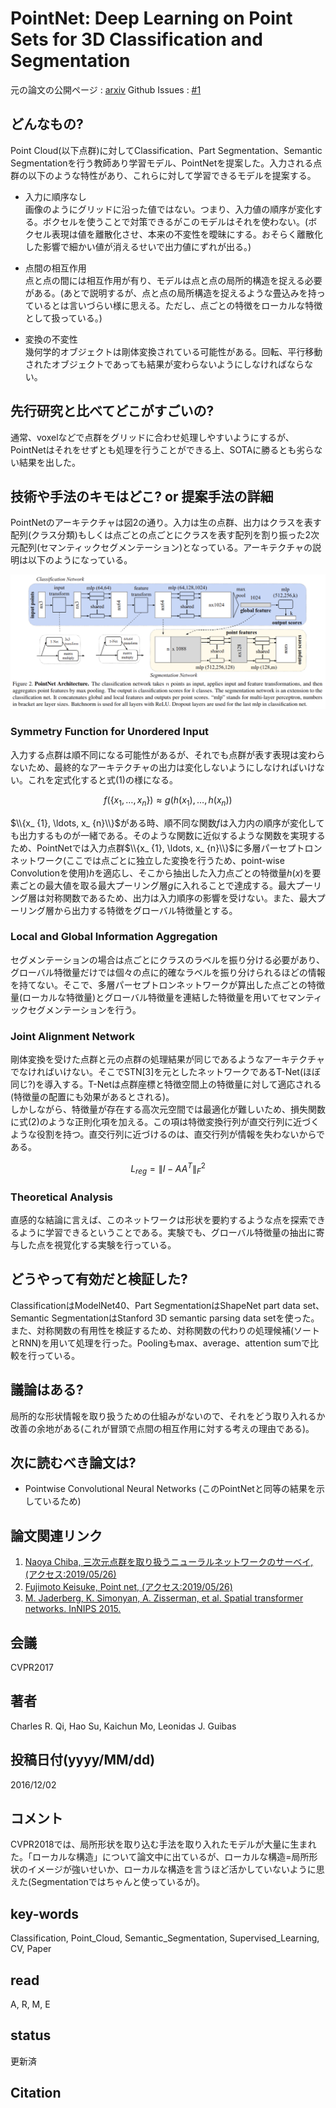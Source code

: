 # PointNet: Deep Learning on Point Sets for 3D Classification and Segmentation

元の論文の公開ページ : [arxiv](https://arxiv.org/abs/1612.00593)
Github Issues : [#1](https://github.com/Obarads/obarads.github.io/issues/1)

## どんなもの?
Point Cloud(以下点群)に対してClassification、Part Segmentation、Semantic Segmentationを行う教師あり学習モデル、PointNetを提案した。入力される点群の以下のような特性があり、これらに対して学習できるモデルを提案する。

- 入力に順序なし  
  画像のようにグリッドに沿った値ではない。つまり、入力値の順序が変化する。ボクセルを使うことで対策できるがこのモデルはそれを使わない。(ボクセル表現は値を離散化させ、本来の不変性を曖昧にする。おそらく離散化した影響で細かい値が消えるせいで出力値にずれが出る。)

- 点間の相互作用  
  点と点の間には相互作用が有り、モデルは点と点の局所的構造を捉える必要がある。(あとで説明するが、点と点の局所構造を捉えるような畳込みを持っているとは言いづらい様に思える。ただし、点ごとの特徴をローカルな特徴として扱っている。)

- 変換の不変性  
  幾何学的オブジェクトは剛体変換されている可能性がある。回転、平行移動されたオブジェクトであっても結果が変わらないようにしなければならない。

## 先行研究と比べてどこがすごいの?
通常、voxelなどで点群をグリッドに合わせ処理しやすいようにするが、PointNetはそれをせずとも処理を行うことができる上、SOTAに勝るとも劣らない結果を出した。

## 技術や手法のキモはどこ? or 提案手法の詳細
PointNetのアーキテクチャは図2の通り。入力は生の点群、出力はクラスを表す配列(クラス分類)もしくは点ごとの点ごとにクラスを表す配列を割り振った2次元配列(セマンティックセグメンテーション)となっている。アーキテクチャの説明は以下のようになっている。

![fig2](img/PDLoPSf3CaS/fig2.png)

### Symmetry Function for Unordered Input
入力する点群は順不同になる可能性があるが、それでも点群が表す表現は変わらないため、最終的なアーキテクチャの出力は変化しないようにしなければいけない。これを定式化すると式(1)の様になる。

$$
f\left(\left\{x_{1}, \ldots, x_{n}\right\}\right) \approx g\left(h\left(x_{1}\right), \ldots, h\left(x_{n}\right)\right) \tag{1}
$$

$\\{x_ {1}, \ldots, x_ {n}\\}$がある時、順不同な関数$f$は入力内の順序が変化しても出力するものが一緒である。そのような関数に近似するような関数を実現するため、PointNetでは入力点群$\\{x_ {1}, \ldots, x_ {n}\\}$に多層パーセプトロンネットワーク(ここでは点ごとに独立した変換を行うため、point-wise Convolutionを使用)$h$を適応し、そこから抽出した入力点ごとの特徴量$h(x)$を要素ごとの最大値を取る最大プーリング層$g$に入れることで達成する。最大プーリング層は対称関数であるため、出力は入力順序の影響を受けない。また、最大プーリング層から出力する特徴をグローバル特徴量とする。

### Local and Global Information Aggregation
セグメンテーションの場合は点ごとにクラスのラベルを振り分ける必要があり、グローバル特徴量だけでは個々の点に的確なラベルを振り分けられるほどの情報を持てない。そこで、多層パーセプトロンネットワークが算出した点ごとの特徴量(ローカルな特徴量)とグローバル特徴量を連結した特徴量を用いてセマンティックセグメンテーションを行う。

### Joint Alignment Network
剛体変換を受けた点群と元の点群の処理結果が同じであるようなアーキテクチャでなければいけない。そこでSTN[3]を元としたネットワークであるT-Net(ほぼ同じ?)を導入する。T-Netは点群座標と特徴空間上の特徴量に対して適応される(特徴量の配置にも効果があるとされる)。  
しかしながら、特徴量が存在する高次元空間では最適化が難しいため、損失関数に式(2)のような正則化項を加える。この項は特徴変換行列が直交行列に近づくような役割を持つ。直交行列に近づけるのは、直交行列が情報を失わないからである。

$$
L_{r e g}=\left\|I-A A^{T}\right\|_{F}^{2} \tag{2}
$$

### Theoretical Analysis
直感的な結論に言えば、このネットワークは形状を要約するような点を探索できるように学習できるということである。実験でも、グローバル特徴量の抽出に寄与した点を視覚化する実験を行っている。

## どうやって有効だと検証した?
ClassificationはModelNet40、Part SegmentationはShapeNet part data set、Semantic SegmentationはStanford 3D semantic parsing data setを使った。また、対称関数の有用性を検証するため、対称関数の代わりの処理候補(ソートとRNN)を用いて処理を行った。Poolingもmax、average、attention sumで比較を行っている。

## 議論はある?
局所的な形状情報を取り扱うための仕組みがないので、それをどう取り入れるか改善の余地がある(これが冒頭で点間の相互作用に対する考えの理由である)。

## 次に読むべき論文は?
- Pointwise Convolutional Neural Networks (このPointNetと同等の結果を示しているため)

## 論文関連リンク
1. [Naoya Chiba, 三次元点群を取り扱うニューラルネットワークのサーベイ, (アクセス:2019/05/26)](https://www.slideshare.net/naoyachiba18/ss-120302579)
2. [Fujimoto Keisuke, Point net, (アクセス:2019/05/26)](https://www.slideshare.net/FujimotoKeisuke/point-net)
3. [M. Jaderberg, K. Simonyan, A. Zisserman, et al. Spatial transformer networks. InNIPS 2015.](https://papers.nips.cc/paper/5854-spatial-transformer-networks.pdf)

## 会議
CVPR2017

## 著者
Charles R. Qi, Hao Su, Kaichun Mo,  Leonidas J. Guibas  

## 投稿日付(yyyy/MM/dd)
2016/12/02

## コメント
CVPR2018では、局所形状を取り込む手法を取り入れたモデルが大量に生まれた。「ローカルな構造」について論文中に出ているが、ローカルな構造=局所形状のイメージが強いせいか、ローカルな構造を言うほど活かしていないように思えた(Segmentationではちゃんと使っているが)。

## key-words
Classification, Point_Cloud, Semantic_Segmentation, Supervised_Learning, CV, Paper

## read
A, R, M, E

## status
更新済

## Citation
